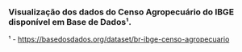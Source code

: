 ### Visualização dos dados do Censo Agropecuário do IBGE disponível em Base de Dados¹.
¹ - https://basedosdados.org/dataset/br-ibge-censo-agropecuario
